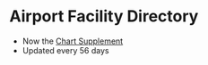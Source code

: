 # Airport Facility Directory

* Now the [Chart Supplement](https://www.faa.gov/air_traffic/flight_info/aeronav/digital_products/dafd/)
* Updated every 56 days
